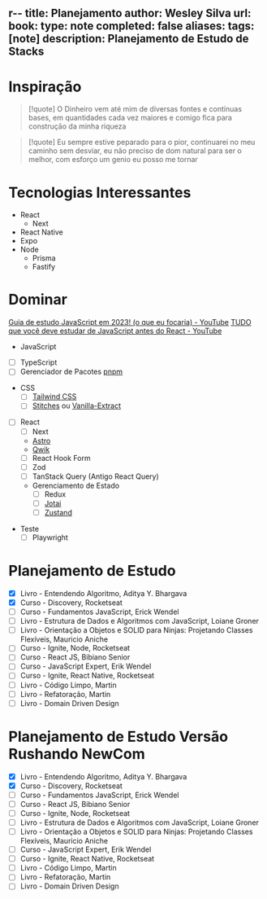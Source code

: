r--
title: Planejamento
author: Wesley Silva
url:
book:
type: note
completed: false
aliases:
tags: [note]
description: Planejamento de Estudo de Stacks
---
# Inspiração
>[!quote]
O Dinheiro vem até mim de diversas fontes e contínuas bases, em quantidades cada vez maiores e comigo fica para construção da minha riqueza

>[!quote]
>Eu sempre estive peparado para o pior, continuarei no meu caminho sem desviar, eu não preciso de dom natural para ser o melhor, com esforço um genio eu posso me tornar

# Tecnologias Interessantes
- React
	- Next
- React Native
- Expo
- Node
	- Prisma
	- Fastify

# Dominar
[Guia de estudo JavaScript em 2023! (o que eu focaria) - YouTube](https://www.youtube.com/watch?v=EDotqZwJ4aA)
[TUDO que você deve estudar de JavaScript antes do React - YouTube](https://www.youtube.com/watch?v=37SwqREHRGI)
- JavaScript
- [ ] TypeScript
- [ ] Gerenciador de Pacotes [pnpm](https://pnpm.io/pt/)
- CSS
	- [ ] [Tailwind CSS](https://tailwindcss.com/)
	- [ ] [Stitches](https://stitches.dev/) ou [Vanilla-Extract](https://vanilla-extract.style/)
 - [ ] React
	 - [ ] Next
	 - [Astro](https://astro.build/)
	 - [Qwik](https://qwik.builder.io/)
	 - [ ] React Hook Form
	 - [ ] Zod
	 - [ ] TanStack Query (Antigo React Query)
	- Gerenciamento de Estado
		- [ ] Redux
		- [ ] [Jotai](https://jotai.org/)
		- [ ] [Zustand](https://zustand-demo.pmnd.rs/)
- Teste
	- [ ] Playwright
 
# Planejamento de Estudo
- [x] Livro - Entendendo Algoritmo, Aditya Y. Bhargava
- [x] Curso - Discovery, Rocketseat
- [ ] Curso - Fundamentos JavaScript, Erick Wendel
- [ ] Livro - Estrutura de Dados e Algoritmos com JavaScript, Loiane Groner
- [ ] Livro - Orientação a Objetos e SOLID para Ninjas: Projetando Classes Flexíveis, Mauricio Aniche
- [ ] Curso - Ignite, Node, Rocketseat 
- [ ] Curso - React JS, Bibiano Senior
- [ ] Curso - JavaScript Expert, Erik Wendel
- [ ] Curso - Ignite, React Native, Rocketseat
- [ ] Livro - Código Limpo, Martin
- [ ] Livro - Refatoração, Martin
- [ ] Livro - Domain Driven Design

# Planejamento de Estudo Versão Rushando NewCom
- [x] Livro - Entendendo Algoritmo, Aditya Y. Bhargava
- [x] Curso - Discovery, Rocketseat
- [ ] Curso - Fundamentos JavaScript, Erick Wendel
- [ ] Curso - React JS, Bibiano Senior
- [ ] Curso - Ignite, Node, Rocketseat 
- [ ] Livro - Estrutura de Dados e Algoritmos com JavaScript, Loiane Groner
- [ ] Livro - Orientação a Objetos e SOLID para Ninjas: Projetando Classes Flexíveis, Mauricio Aniche
- [ ] Curso - JavaScript Expert, Erik Wendel
- [ ] Curso - Ignite, React Native, Rocketseat
- [ ] Livro - Código Limpo, Martin
- [ ] Livro - Refatoração, Martin
- [ ] Livro - Domain Driven Design